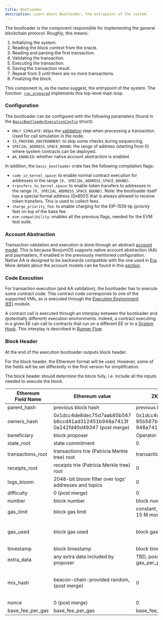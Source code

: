 ```yaml
---
title: Bootloader
description: Learn about Bootloader, the entrypoint of the system
---
```


The bootloader is the component responsible for implementing the general blockchain protocol. Roughly, this means:

1. Initializing the system.
2. Reading the block context from the oracle.
3. Reading and parsing the first transaction.
4. Validating the transaction.
5. Executing the transaction.
6. Saving the transaction result.
7. Repeat from 3 until there are no more transactions.
8. Finalizing the block.

This component is, as the name suggest, the entrypoint of the system.
The function  [`run_prepared`](https://github.com/matter-labs/zk_ee/blob/main/basic_bootloader/src/bootloader/mod.rs) implements this
top-level main loop.

### Configuration

The bootloader can be configured with the following parameters
(found in the [`BasicBootloaderExecutionConfig`](https://github.com/matter-labs/zk_ee/blob/main/basic_bootloader/src/bootloader/mod.rs) struct):

- `ONLY_SIMULATE`: skips the [validation](/zksync-protocol/zksyncos/tx-processing#validation) step
when processing a transaction. Used for call simulation in the node.
- `IS_PROVING_ENVIRONMENT`: to skip some checks during sequencing.
- `SPECIAL_ADDRESS_SPACE_BOUND`: the range of address (starting from 0) where system contracts can be deployed.
- `AA_ENABLED`: whether native account abstraction is enabled.

In addition, the `basic_bootloader` crate has the following compilation flags:

- `code_in_kernel_space`: to enable normal contract execution for addresses in the range `[0, SPECIAL_ADDRESS_SPACE_BOUND]`.
- `transfers_to_kernel_space`: to enable token transfers to addresses in the range `[0, SPECIAL_ADDRESS_SPACE_BOUND]`. Note: the bootloader itself
has a special formal address (0x8001) that is always allowed to receive token transfers. This is used to collect fees.
- `charge_priority_fee`: to enable charging for the EIP-1559 tip (priority fee) on top of the base fee.
- `evm-compatibility`: enables all the previous flags, needed for the EVM test suite.

### Account Abstraction

Transaction validation and execution is done through an
abstract [account model](/zksync-protocol/zksyncos/tx-processing#account-models). This is because BoojumOS supports
native account abstraction (AA) and paymasters, if enabled in the previously mentioned configuration. Native AA is designed to be backwards
compatible with the one used in [Era](https://docs.zksync.io/zksync-era/unique-features/account-abstraction). More details about the account models
can be found in this [section](/zksync-protocol/zksyncos/tx-processing).

### Code Execution

For transaction execution (and AA validation), the bootloader has to execute some contract code. This contract code corresponds to one of the
supported VMs, as is executed through the
[Execution Environment (EE)](/zksync-protocol/zksyncos/execution-environment) module.

A contract call is executed through an interplay between the bootloader and (potentially different) execution environments. Indeed, a contract
executing in a given EE can call to contracts that run on a different EE or to
a [System Hook](/zksync-protocol/zksyncos/hooks-flows#system-hooks). This interplay is described
in [Runner Flow](/zksync-protocol/zksyncos/hooks-flows#runner-flow).

### Block Header

At the end of the execution bootloader outputs block header.

For the block header, the Ethereum format will be used. However, some of the fields will be set differently in the first version for simplification.

The block header should determine the block fully, i.e. include all the inputs needed to execute the block.

<!-- markdownlint-disable -->

| Ethereum <br> Field Name | Ethereum value                                                                                                  | ZKsync OS value                                                                                             | Comments                                |
|---------------------|------------------------------------------------------------------------------------------------------------------|--------------------------------------------------------------------------------------------------------------|-----------------------------------------|
| parent_hash         | previous block hash                                                                                               | previous block hash                                                                                          |                                         |
| owners_hash         | 0x1dcc4de8dec75d7aab85b567<br>b6ccd41ad312451b948a7413f<br>0a142fd40d49347 (post merge) | 0x1dcc4de8dec75d7aab<br>85b567b6ccd41ad312451b<br>948a7413f0a142fd40d49347                                       | hash of empty RLP list                  |
| beneficiary         | block proposer                                                                                                    | Operator (fee) address                                                                                       |                                         |
| state_root          | state commitment                                                                                                  | 0                                                                                                            |                                         |
| transactions_root   | transactions trie (Patricia Merkle tree) root                                                                     | transactions rolling hash                                                                                    |                                         |
| receipts_root       | receipts trie (Patricia Merkle tree) root                                                                         | 0                                                                                                            |                                         |
| logs_bloom          | 2048-bit bloom filter over logs’ addresses and topics                                                             | 0                                                                                                            |                                         |
| difficulty          | 0 (post merge)                                                                                                    | 0                                                                                                            |                                         |
| number              | block number                                                                                                      | block number                                                                                                 |                                         |
| gas_limit           | block gas limit                                                                                                   | constant, not defined yet, 10–15 M most likely                                                               |                                         |
| gas_used            | block gas used                                                                                                    | block gas used                                                                                               | TBD — with or without pubdata           |
| timestamp           | block timestamp                                                                                                   | block timestamp                                                                                              |                                         |
| extra_data          | any extra data included by proposer                                                                               | TBD, possibly gas_per_pubdata                                                                                |                                         |
| mix_hash            | beacon-chain-provided random, (post merge)                                                             | 0                                                                                                            | after consensus will be provided random |
| nonce               | 0 (post merge)                                                                                                    | 0                                                                                                            |                                         |
| base_fee_per_gas    | base_fee_per_gas                                                                                                  | base_fee_per_gas                                                                                             |                                         |

<!-- markdownlint-enable -->